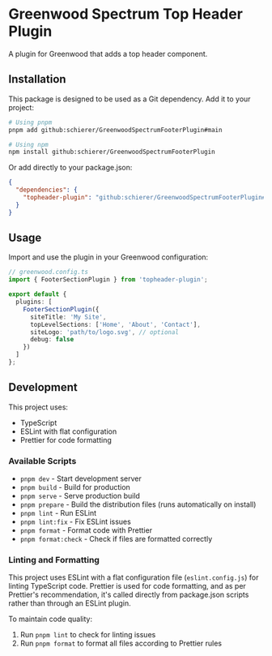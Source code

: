 # Greenwood Spectrum Top Header Plugin

A plugin for Greenwood that adds a top header component.

## Installation

This package is designed to be used as a Git dependency. Add it to your project:

```bash
# Using pnpm
pnpm add github:schierer/GreenwoodSpectrumFooterPlugin#main

# Using npm
npm install github:schierer/GreenwoodSpectrumFooterPlugin
```

Or add directly to your package.json:

```json
{
  "dependencies": {
    "topheader-plugin": "github:schierer/GreenwoodSpectrumFooterPlugin#main"
  }
}
```

## Usage

Import and use the plugin in your Greenwood configuration:

```typescript
// greenwood.config.ts
import { FooterSectionPlugin } from 'topheader-plugin';

export default {
  plugins: [
    FooterSectionPlugin({
      siteTitle: 'My Site',
      topLevelSections: ['Home', 'About', 'Contact'],
      siteLogo: 'path/to/logo.svg', // optional
      debug: false
    })
  ]
};
```

## Development

This project uses:
- TypeScript
- ESLint with flat configuration
- Prettier for code formatting

### Available Scripts

- `pnpm dev` - Start development server
- `pnpm build` - Build for production
- `pnpm serve` - Serve production build
- `pnpm prepare` - Build the distribution files (runs automatically on install)
- `pnpm lint` - Run ESLint
- `pnpm lint:fix` - Fix ESLint issues
- `pnpm format` - Format code with Prettier
- `pnpm format:check` - Check if files are formatted correctly

### Linting and Formatting

This project uses ESLint with a flat configuration file (`eslint.config.js`) for linting TypeScript code. Prettier is used for code formatting, and as per Prettier's recommendation, it's called directly from package.json scripts rather than through an ESLint plugin.

To maintain code quality:
1. Run `pnpm lint` to check for linting issues
2. Run `pnpm format` to format all files according to Prettier rules
